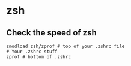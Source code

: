 # zsh

## Check the speed of zsh

```
zmodload zsh/zprof # top of your .zshrc file
# Your .zshrc stuff
zprof # bottom of .zshrc
```

